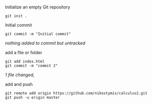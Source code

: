 Initialize an empty Git repository

`git init .`

Initial commit

`git commit -m "Initial commit"`

*nothing added to commit but untracked*

add a file or folder
```shell
git add index.html
git commit -m "commit 2"
```
_1 file changed,_


add and push
```shell
git remote add origin https://github.com/nikostymis/calculus2.git
git push -u origin master
```
